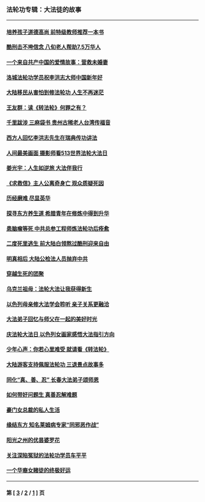 ### 法轮功专辑：大法徒的故事
---
#### [培养孩子道德高尚 前特级教师推荐一本书](../../pages/nf1147481/n12938640.md?06030430) 
#### [酷刑击不垮信念 八旬老人帮助7.5万华人](../../pages/nf1147481/n12880712.md?06030430) 
#### [一个来自共产中国的爱情故事：营救未婚妻](../../pages/nf1147481/n12778386.md?06030430) 
#### [洛城法轮功学员祝李洪志大师中国新年好](../../pages/nf1147481/n12724685.md?06030430) 
#### [大陆移民从害怕到修法轮功 人生不再迷茫](../../pages/nf1147481/n12414325.md?06030430) 
#### [王友群：读《转法轮》何罪之有？](../../pages/nf1147481/n12408647.md?06030430) 
#### [千里跋涉 三麻袋书 贵州古稀老人台湾传福音](../../pages/nf1147481/n12198750.md?06030430) 
#### [西方人回忆李洪志先生在瑞典传功讲法](../../pages/nf1147481/n12099607.md?06030430) 
#### [人间最美画面 摄影师看513世界法轮大法日](../../pages/nf1147481/n12094118.md?06030430) 
#### [姜光宇：人生如逆旅 大法伴我行](../../pages/nf1147481/n12088664.md?06030430) 
#### [《求救信》主人公离奇身亡 观众质疑死因](../../pages/nf1147481/n11845215.md?06030430) 
#### [历经磨难 尽显英华](../../pages/nf1147481/n11723297.md?06030430) 
#### [探寻东方养生道 希腊青年在修炼中得到升华](../../pages/nf1147481/n11494502.md?06030430) 
#### [患脑瘤等死 中共总参工程师炼法轮功后痊愈](../../pages/nf1147481/n11466682.md?06030430) 
#### [二度死里逃生 前大陆白领熬过酷刑迎来自由](../../pages/nf1147481/n11368594.md?06030430) 
#### [明真相后 大陆公检法人员抛弃中共](../../pages/nf1147481/n11358618.md?06030430) 
#### [穿越生死的团聚](../../pages/nf1147481/n11258922.md?06030430) 
#### [乌克兰祖母：法轮大法让我获得新生](../../pages/nf1147481/n11269457.md?06030430) 
#### [以色列母亲修大法学会聆听 亲子关系更融洽](../../pages/nf1147481/n11268195.md?06030430) 
#### [大法弟子回忆与师父在一起的美好时光](../../pages/nf1147481/n11267759.md?06030430) 
#### [庆法轮大法日 以色列女画家感悟大法指引方向](../../pages/nf1147481/n11267735.md?06030430) 
#### [少年心声：你若心里难受 就请看《转法轮》](../../pages/nf1147481/n11267496.md?06030430) 
#### [大陆游客支持佩服法轮功 三退景点故事多](../../pages/nf1147481/n11267378.md?06030430) 
#### [同化“真、善、忍” 长春大法弟子颂师恩](../../pages/nf1147481/n11266497.md?06030430) 
#### [如何带好问题生 真善忍解难题](../../pages/nf1147481/n11243655.md?06030430) 
#### [豪门女总裁的私人生活](../../pages/nf1147481/n10127794.md?06030430) 
#### [缘结东方 知名莱姆病专家“同邪恶作战”](../../pages/nf1147481/n10682468.md?06030430) 
#### [阳光之州的优昙婆罗花](../../pages/nf1147481/n10546697.md?06030430) 
#### [关注深陷冤狱的法轮功学员车平平](../../pages/nf1147481/n10146883.md?06030430) 
#### [一个华裔女赌徒的终极好运](../../pages/nf1147481/n9147756.md?06030430) 

---
#### 第 [ [3](./3.md?06030430) / [2](./2.md?06030430) / [1](./1.md?06030430) ] 页
